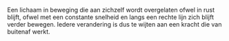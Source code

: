 Een lichaam in beweging die aan zichzelf wordt overgelaten ofwel in rust blijft, ofwel met een constante snelheid en langs een rechte lijn zich blijft verder bewegen. Iedere verandering is dus te wijten aan een kracht die van buitenaf werkt.